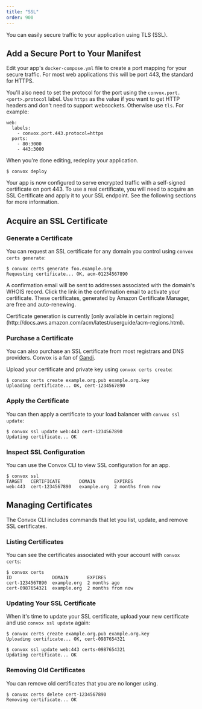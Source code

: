 ```yaml
---
title: "SSL"
order: 900
---
```


You can easily secure traffic to your application using TLS (SSL).

## Add a Secure Port to Your Manifest

Edit your app's `docker-compose.yml` file to create a port mapping for your secure traffic. For most web applications this will be port 443, the standard for HTTPS.

You'll also need to set the protocol for the port using the `convox.port.<port>.protocol` label. Use `https` as the value if you want to get HTTP headers and don't need to support websockets. Otherwise use `tls`. For example:

    web:
      labels:
        - convox.port.443.protocol=https
      ports:
        - 80:3000
        - 443:3000

When you're done editing, redeploy your application.

    $ convox deploy

Your app is now configured to serve encrypted traffic with a self-signed certificate on port 443. To use a real certificate, you will need to acquire an SSL Certificate and apply it to your SSL endpoint. See the following sections for more information.

## Acquire an SSL Certificate

### Generate a Certificate

You can request an SSL certificate for any domain you control using `convox certs generate`:

    $ convox certs generate foo.example.org
    Requesting certificate... OK, acm-01234567890

A confirmation email will be sent to addresses associated with the domain's WHOIS record. Click the link in the confirmation email to activate your certificate. These certificates, generated by Amazon Certificate Manager, are free and auto-renewing.

<div class="block-callout block-show-callout type-info" markdown="1">
Certificate generation is currently [only available in certain regions](http://docs.aws.amazon.com/acm/latest/userguide/acm-regions.html).
</div>

### Purchase a Certificate

You can also purchase an SSL certificate from most registrars and DNS providers. Convox is a fan of [Gandi](https://www.gandi.net/ssl).

Upload your certificate and private key using `convox certs create`:

    $ convox certs create example.org.pub example.org.key
    Uploading certificate... OK, cert-1234567890

### Apply the Certificate

You can then apply a certificate to your load balancer with `convox ssl update`:

    $ convox ssl update web:443 cert-1234567890
    Updating certificate... OK

### Inspect SSL Configuration

You can use the Convox CLI to view SSL configuration for an app.

    $ convox ssl
    TARGET   CERTIFICATE       DOMAIN       EXPIRES
    web:443  cert-1234567890   example.org  2 months from now

## Managing Certificates

The Convox CLI includes commands that let you list, update, and remove SSL certificates.

### Listing Certificates

You can see the certificates associated with your account with `convox certs`:

    $ convox certs
    ID               DOMAIN       EXPIRES
    cert-1234567890  example.org  2 months ago
    cert-0987654321  example.org  2 months from now

### Updating Your SSL Certificate

When it's time to update your SSL certificate, upload your new certificate and use `convox ssl update` again:

    $ convox certs create example.org.pub example.org.key
    Uploading certificate... OK, cert-0987654321

    $ convox ssl update web:443 certs-0987654321
    Updating certificate... OK

### Removing Old Certificates

You can remove old certificates that you are no longer using.

    $ convox certs delete cert-1234567890
    Removing certificate... OK
